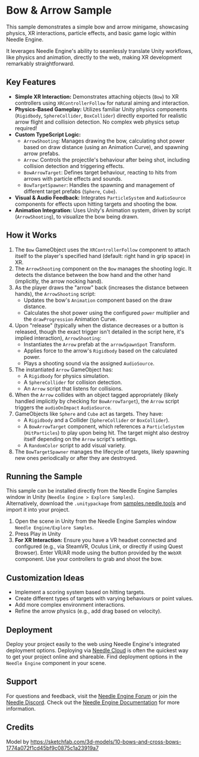 # Bow & Arrow Sample

This sample demonstrates a simple bow and arrow minigame, showcasing physics, XR interactions, particle effects, and basic game logic within Needle Engine.

It leverages Needle Engine's ability to seamlessly translate Unity workflows, like physics and animation, directly to the web, making XR development remarkably straightforward.

## Key Features

*   **Simple XR Interaction:** Demonstrates attaching objects (`Bow`) to XR controllers using `XRControllerFollow` for natural aiming and interaction.
*   **Physics-Based Gameplay:** Utilizes familiar Unity physics components (`Rigidbody`, `SphereCollider`, `BoxCollider`) directly exported for realistic arrow flight and collision detection. No complex web physics setup required!
*   **Custom TypeScript Logic:**
    *   `ArrowShooting`: Manages drawing the bow, calculating shot power based on draw distance (using an Animation Curve), and spawning arrow prefabs.
    *   `Arrow`: Controls the projectile's behaviour after being shot, including collision detection and triggering effects.
    *   `BowArrowTarget`: Defines target behaviour, reacting to hits from arrows with particle effects and sounds.
    *   `BowTargetSpawner`: Handles the spawning and management of different target prefabs (`Sphere`, `Cube`).
*   **Visual & Audio Feedback:** Integrates `ParticleSystem` and `AudioSource` components for effects upon hitting targets and shooting the bow.
*   **Animation Integration:** Uses Unity's Animation system, driven by script (`ArrowShooting`), to visualize the bow being drawn.

## How it Works

1.  The `Bow` GameObject uses the `XRControllerFollow` component to attach itself to the player's specified hand (default: right hand in grip space) in XR.
2.  The `ArrowShooting` component on the `Bow` manages the shooting logic. It detects the distance between the bow hand and the other hand (implicitly, the arrow nocking hand).
3.  As the player draws the "arrow" back (increases the distance between hands), the `ArrowShooting` script:
    *   Updates the bow's `Animation` component based on the draw distance.
    *   Calculates the shot power using the configured `power` multiplier and the `drawProgression` Animation Curve.
4.  Upon "release" (typically when the distance decreases or a button is released, though the exact trigger isn't detailed in the script here, it's implied interaction), `ArrowShooting`:
    *   Instantiates the `Arrow` prefab at the `arrowSpawnSpot` Transform.
    *   Applies force to the arrow's `Rigidbody` based on the calculated power.
    *   Plays a shooting sound via the assigned `AudioSource`.
5.  The instantiated `Arrow` GameObject has:
    *   A `Rigidbody` for physics simulation.
    *   A `SphereCollider` for collision detection.
    *   An `Arrow` script that listens for collisions.
6.  When the `Arrow` collides with an object tagged appropriately (likely handled implicitly by checking for `BowArrowTarget`), the `Arrow` script triggers the `audioOnImpact` `AudioSource`.
7.  GameObjects like `Sphere` and `Cube` act as targets. They have:
    *   A `Rigidbody` and a Collider (`SphereCollider` or `BoxCollider`).
    *   A `BowArrowTarget` component, which references a `ParticleSystem` (`HitParticles`) to play upon being hit. The target might also destroy itself depending on the `Arrow` script's settings.
    *   A `RandomColor` script to add visual variety.
8.  The `BowTargetSpawner` manages the lifecycle of targets, likely spawning new ones periodically or after they are destroyed.

## Running the Sample

This sample can be installed directly from the Needle Engine Samples window in Unity (`Needle Engine > Explore Samples`).  
Alternatively, download the `.unitypackage` from [samples.needle.tools](https://samples.needle.tools/) and import it into your project.

1.  Open the scene in Unity from the Needle Engine Samples window `Needle Engine/Explore Samples`.
2.  Press Play in Unity
3.  **For XR Interaction:** Ensure you have a VR headset connected and configured (e.g., via SteamVR, Oculus Link, or directly if using Quest Browser). Enter VR/AR mode using the button provided by the `WebXR` component. Use your controllers to grab and shoot the bow.

## Customization Ideas

*   Implement a scoring system based on hitting targets.
*   Create different types of targets with varying behaviours or point values.
*   Add more complex environment interactions.
*   Refine the arrow physics (e.g., add drag based on velocity).

## Deployment

Deploy your project easily to the web using Needle Engine's integrated deployment options. Deploying via [Needle Cloud](https://cloud.needle.tools/) is often the quickest way to get your project online and shareable. Find deployment options in the `Needle Engine` component in your scene.

## Support

For questions and feedback, visit the [Needle Engine Forum](https://forum.needle.tools) or join the [Needle Discord](https://discord.needle.tools).  Check out the [Needle Engine Documentation](https://engine.needle.tools/docs) for more information.

## Credits
Model by https://sketchfab.com/3d-models/10-bows-and-cross-bows-1774a072f1cd45bf9c0875c1a23919a7 
